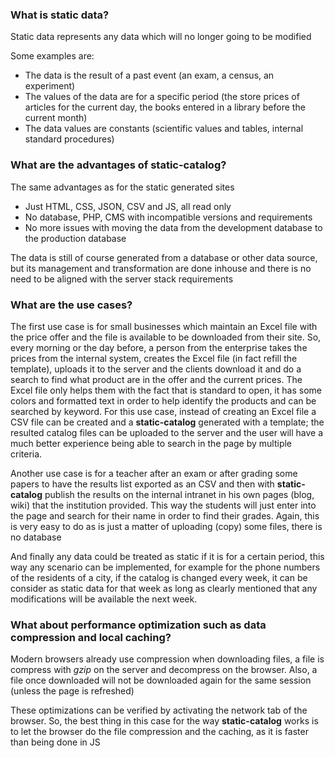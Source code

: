 ### What is static data?

Static data represents any data which will no longer going to be modified

Some examples are:

* The data is the result of a past event (an exam, a census, an experiment)
* The values of the data are for a specific period (the store prices of articles for the current day, the books entered in a library before the current month)
* The data values are constants (scientific values and tables, internal standard procedures)

### What are the advantages of **static-catalog**?

The same advantages as for the static generated sites

* Just HTML, CSS, JSON, CSV and JS, all read only
* No database, PHP, CMS with incompatible versions and requirements
* No more issues with moving the data from the development database to the production database

The data is still of course generated from a database or other data source, but its management and transformation are done inhouse and there is no need to be aligned with the server stack requirements

### What are the use cases?

The first use case is for small businesses which maintain an Excel file with the price offer and the file is available to be downloaded from their site. So, every morning or the day before, a person from the enterprise takes the prices from the internal system, creates the Excel file (in fact refill the template), uploads it to the server and the clients download it and do a search to find what product are in the offer and the current prices. The Excel file only helps them with the fact that is standard to open, it has some colors and formatted text in order to help identify the products and can be searched by keyword. For this use case, instead of creating an Excel file a CSV file can be created and a **static-catalog** generated with a template; the resulted catalog files can be uploaded to the server and the user will have a much better experience being able to search in the page by multiple criteria.

Another use case is for a teacher after an exam or after grading some papers to have the results list exported as an CSV and then with **static-catalog** publish the results on the internal intranet in his own pages (blog, wiki) that the institution provided. This way the students will just enter into the page and search for their name in order to find their grades. Again, this is very easy to do as is just a matter of uploading (copy) some files, there is no database

And finally any data could be treated as static if it is for a certain period, this way any scenario can be implemented, for example for the phone numbers of the residents of a city, if the catalog is changed every week, it can be consider as static data for that week as long as clearly mentioned that any modifications will be available the next week.

### What about performance optimization such as data compression and local caching?

Modern browsers already use compression when downloading files, a file is compress with *gzip* on the server and decompress on the browser. Also, a file once downloaded will not be downloaded again for the same session (unless the page is refreshed)

These optimizations can be verified by activating the network tab of the browser. So, the best thing in this case for the way **static-catalog** works is to let the browser do the file compression and the caching, as it is faster than being done in JS
